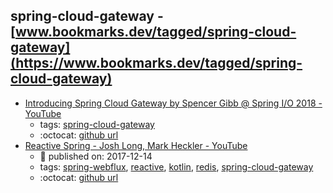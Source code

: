 spring-cloud-gateway - [www.bookmarks.dev/tagged/spring-cloud-gateway](https://www.bookmarks.dev/tagged/spring-cloud-gateway)
---
* [Introducing Spring Cloud Gateway by Spencer Gibb @ Spring I/O 2018 - YouTube](https://www.youtube.com/watch?v=NkgooKSeF8w)
    * tags: [spring-cloud-gateway](../tags/spring-cloud-gateway.md)
    * :octocat: [github url](https://github.com/spencergibb/monolith-to-microservices)
* [Reactive Spring - Josh Long, Mark Heckler - YouTube](https://www.youtube.com/watch?v=l7VBdWhtl7A)
    * :calendar: published on: 2017-12-14
    * tags: [spring-webflux](../tags/spring-webflux.md), [reactive](../tags/reactive.md), [kotlin](../tags/kotlin.md), [redis](../tags/redis.md), [spring-cloud-gateway](../tags/spring-cloud-gateway.md)
    * :octocat: [github url](https://github.com/joshlong/flux-flix-service)
